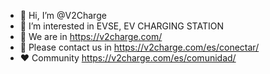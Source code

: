 - 👋 Hi, I’m @V2Charge
- 👀 I’m interested in EVSE, EV CHARGING STATION
- 🌱 We are in https://v2charge.com/
- 👼  Please contact us in https://v2charge.com/es/conectar/
- ❤️ Community   https://v2charge.com/es/comunidad/

<!---
V2Charge/V2Charge is a ✨ special ✨ repository because its `README.md` (this file) appears on your GitHub profile.
You can click the Preview link to take a look at your changes.
--->
